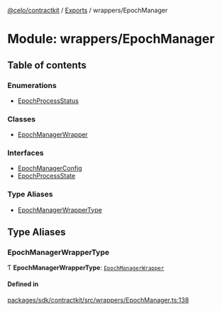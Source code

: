 [@celo/contractkit](../README.md) / [Exports](../modules.md) / wrappers/EpochManager

# Module: wrappers/EpochManager

## Table of contents

### Enumerations

- [EpochProcessStatus](../enums/wrappers_EpochManager.EpochProcessStatus.md)

### Classes

- [EpochManagerWrapper](../classes/wrappers_EpochManager.EpochManagerWrapper.md)

### Interfaces

- [EpochManagerConfig](../interfaces/wrappers_EpochManager.EpochManagerConfig.md)
- [EpochProcessState](../interfaces/wrappers_EpochManager.EpochProcessState.md)

### Type Aliases

- [EpochManagerWrapperType](wrappers_EpochManager.md#epochmanagerwrappertype)

## Type Aliases

### EpochManagerWrapperType

Ƭ **EpochManagerWrapperType**: [`EpochManagerWrapper`](../classes/wrappers_EpochManager.EpochManagerWrapper.md)

#### Defined in

[packages/sdk/contractkit/src/wrappers/EpochManager.ts:138](https://github.com/celo-org/developer-tooling/blob/master/packages/sdk/contractkit/src/wrappers/EpochManager.ts#L138)
